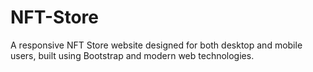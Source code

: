 # NFT-Store
A responsive NFT Store website designed for both desktop and mobile users, built using Bootstrap and modern web technologies.
